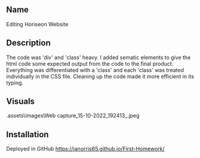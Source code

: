 ## Name
Editing Horiseon Website

## Description
The code was 'div' and 'class' heavy. I added sematic elements to give the html code some expected output from the code to the final product. Everything was differentiated with a 'class' and each 'class' was treated individually in the CSS file.
Cleaning up the code made it more efficient in its typing. 

## Visuals
.assets\images\Web capture_15-10-2022_192413_.jpeg

## Installation
Deployed in GitHub
https://janorris65.github.io/First-Homework/